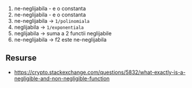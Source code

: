 
1. ne-neglijabila - e o constanta
2. ne-neglijabila - e o constanta
3. ne-neglijabila -> `1/polinomiala`
4. neglijabila -> `1/exponentiala`
5. neglijabila -> suma a 2 functii neglijabile
6. ne-neglijabila -> f2 este ne-neglijabila

## Resurse

* https://crypto.stackexchange.com/questions/5832/what-exactly-is-a-negligible-and-non-negligible-function